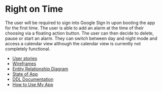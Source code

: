 # Right on Time

The user will be required to sign into Google Sign In upon booting the app for the first time.
The user is able to add an alarm at the time of their choosing via a floating action button.
The user can then decide to delete, pause or start an alarm. They can switch between
day and night mode and access a calendar view although the calendar view is currently 
not completely functional.


* [User stories](docs/user-stories.md)
* [Wireframes](docs/wireframes.md)
* [Entity Relationship Diagram](docs/erd.md)
* [State of App](docs/state-of-app.md)
* [DDL Documentation](docs/data-model.md)
* [How to Use My App](docs/how-to-use.md)
